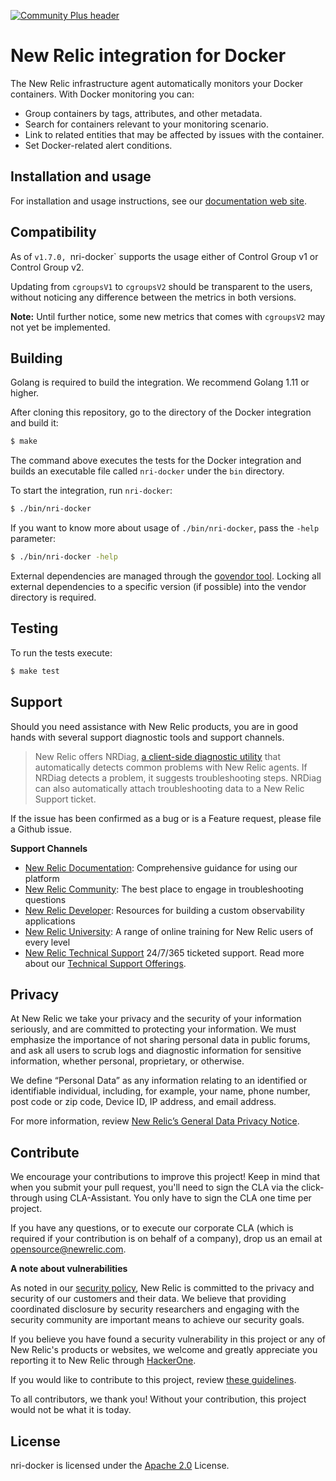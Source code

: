 [![Community Plus header](https://github.com/newrelic/opensource-website/raw/master/src/images/categories/Community_Plus.png)](https://opensource.newrelic.com/oss-category/#community-plus)

# New Relic integration for Docker

The New Relic infrastructure agent automatically monitors your Docker containers. With Docker monitoring you can:

* Group containers by tags, attributes, and other metadata.
* Search for containers relevant to your monitoring scenario.
* Link to related entities that may be affected by issues with the container.
* Set Docker-related alert conditions.

## Installation and usage

For installation and usage instructions, see our [documentation web site](https://docs.newrelic.com/docs/infrastructure/install-configure-manage-infrastructure/docker-installation/docker-instrumentation-infrastructure).

## Compatibility

As of `v1.7.0, `nri-docker` supports the usage either of Control Group v1 or Control Group v2.

Updating from `cgroupsV1` to `cgroupsV2` should be transparent to the users, without noticing any difference between the metrics in both versions.

**Note:** Until further notice, some new metrics that comes with `cgroupsV2` may not yet be implemented.

## Building

Golang is required to build the integration. We recommend Golang 1.11 or higher.

After cloning this repository, go to the directory of the Docker integration and build it:

```bash
$ make
```

The command above executes the tests for the Docker integration and builds an executable file called `nri-docker` under the `bin` directory. 

To start the integration, run `nri-docker`:

```bash
$ ./bin/nri-docker
```

If you want to know more about usage of `./bin/nri-docker`, pass the `-help` parameter:

```bash
$ ./bin/nri-docker -help
```

External dependencies are managed through the [govendor tool](https://github.com/kardianos/govendor). Locking all external dependencies to a specific version (if possible) into the vendor directory is required.

## Testing

To run the tests execute:

```bash
$ make test
```

## Support

Should you need assistance with New Relic products, you are in good hands with several support diagnostic tools and support channels.



> New Relic offers NRDiag, [a client-side diagnostic utility](https://docs.newrelic.com/docs/using-new-relic/cross-product-functions/troubleshooting/new-relic-diagnostics) that automatically detects common problems with New Relic agents. If NRDiag detects a problem, it suggests troubleshooting steps. NRDiag can also automatically attach troubleshooting data to a New Relic Support ticket.

If the issue has been confirmed as a bug or is a Feature request, please file a Github issue.

**Support Channels**

* [New Relic Documentation](https://docs.newrelic.com): Comprehensive guidance for using our platform
* [New Relic Community](https://discuss.newrelic.com): The best place to engage in troubleshooting questions
* [New Relic Developer](https://developer.newrelic.com/): Resources for building a custom observability applications
* [New Relic University](https://learn.newrelic.com/): A range of online training for New Relic users of every level
* [New Relic Technical Support](https://support.newrelic.com/) 24/7/365 ticketed support. Read more about our [Technical Support Offerings](https://docs.newrelic.com/docs/licenses/license-information/general-usage-licenses/support-plan).

## Privacy

At New Relic we take your privacy and the security of your information seriously, and are committed to protecting your information. We must emphasize the importance of not sharing personal data in public forums, and ask all users to scrub logs and diagnostic information for sensitive information, whether personal, proprietary, or otherwise.

We define “Personal Data” as any information relating to an identified or identifiable individual, including, for example, your name, phone number, post code or zip code, Device ID, IP address, and email address.

For more information, review [New Relic’s General Data Privacy Notice](https://newrelic.com/termsandconditions/privacy).

## Contribute

We encourage your contributions to improve this project! Keep in mind that when you submit your pull request, you'll need to sign the CLA via the click-through using CLA-Assistant. You only have to sign the CLA one time per project.

If you have any questions, or to execute our corporate CLA (which is required if your contribution is on behalf of a company), drop us an email at opensource@newrelic.com.

**A note about vulnerabilities**

As noted in our [security policy](../../security/policy), New Relic is committed to the privacy and security of our customers and their data. We believe that providing coordinated disclosure by security researchers and engaging with the security community are important means to achieve our security goals.

If you believe you have found a security vulnerability in this project or any of New Relic's products or websites, we welcome and greatly appreciate you reporting it to New Relic through [HackerOne](https://hackerone.com/newrelic).

If you would like to contribute to this project, review [these guidelines](./CONTRIBUTING.md).

To all contributors, we thank you!  Without your contribution, this project would not be what it is today.

## License

nri-docker is licensed under the [Apache 2.0](http://apache.org/licenses/LICENSE-2.0.txt) License.

